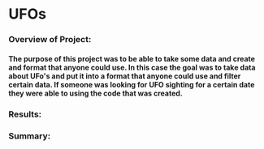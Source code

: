 # UFOs
### Overview of Project:
#### The purpose of this project was to be able to take some data and create and format that anyone could use. In this case the goal was to take data about UFo's and put it into a format that anyone could use and filter certain data. If someone was looking for UFO sighting for a certain date they were able to using the code that was created.
### Results:
### Summary:

